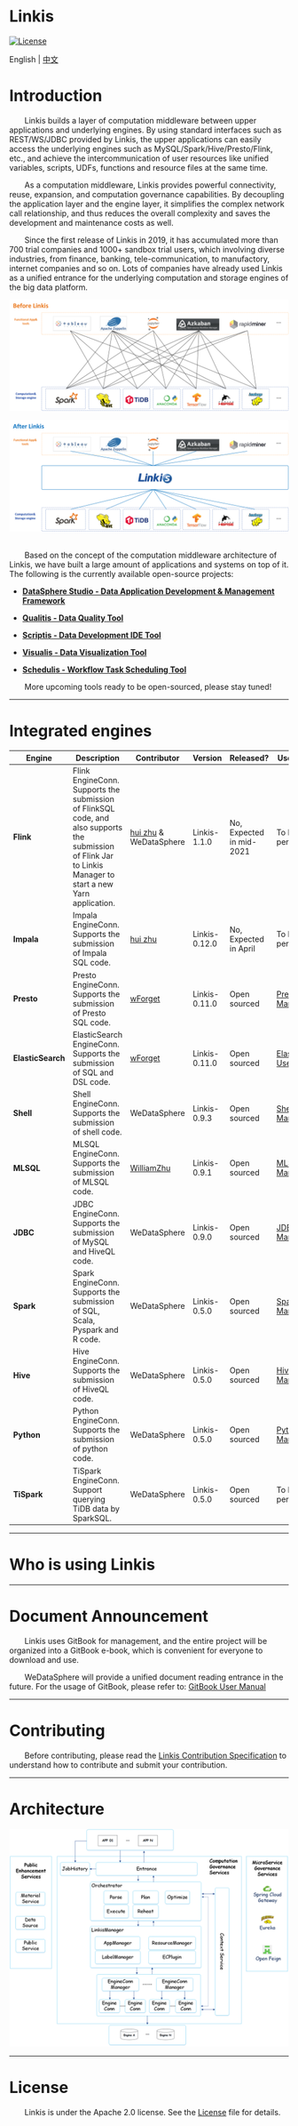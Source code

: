 Linkis
============

[![License](https://img.shields.io/badge/license-Apache%202-4EB1BA.svg)](https://www.apache.org/licenses/LICENSE-2.0.html)

English | [中文](zh_CN)

# Introduction

&nbsp; &nbsp; &nbsp; &nbsp;Linkis builds a layer of computation middleware between upper applications and underlying engines. By using standard interfaces such as REST/WS/JDBC provided by Linkis, the upper applications can easily access the underlying engines such as MySQL/Spark/Hive/Presto/Flink, etc., and achieve the intercommunication of user resources like unified variables, scripts, UDFs, functions and resource files at the same time.
                           
&nbsp; &nbsp; &nbsp; &nbsp;As a computation middleware, Linkis provides powerful connectivity, reuse, expansion, and computation governance capabilities. By decoupling the application layer and the engine layer, it simplifies the complex network call relationship, and thus reduces the overall complexity and saves the development and maintenance costs as well.
                           
&nbsp; &nbsp; &nbsp; &nbsp;Since the first release of Linkis in 2019, it has accumulated more than 700 trial companies and 1000+ sandbox trial users, which involving diverse industries, from finance, banking, tele-communication, to manufactory, internet companies and so on. Lots of companies have already used Linkis as a unified entrance for the underlying computation and storage engines of the big data platform.


![linkis-intro-01](en_US/Images/Architecture/linkis-intro-01.png)

![linkis-intro-02](en_US/Images/Architecture/linkis-intro-02.png)
<br>
<br>

&nbsp; &nbsp; &nbsp; &nbsp;Based on the concept of the computation middleware architecture of Linkis, we have built a large amount of applications and systems on top of it. The following is the currently available open-source projects:  
 
 - [**DataSphere Studio - Data Application Development & Management Framework**](https://github.com/WeBankFinTech/DataSphereStudio)
 
 - [**Qualitis - Data Quality Tool**](https://github.com/WeBankFinTech/Qualitis)
 
 - [**Scriptis - Data Development IDE Tool**](https://github.com/WeBankFinTech/Scriptis)
 
 - [**Visualis - Data Visualization Tool**](https://github.com/WeBankFinTech/Visualis)

 - [**Schedulis - Workflow Task Scheduling Tool**](https://github.com/WeBankFinTech/Schedulis)

&nbsp; &nbsp; &nbsp; &nbsp;More upcoming tools  ready to be open-sourced, please stay tuned!
 
----
 
 # Integrated engines

| Engine     | Description                                                          | Contributor                                                           | Version    | Released? | User Manual |
| --------------- | -------------------------------------------------------------------- | ------------------ | ------------- | ------------ |  ---------------------- |
| **Flink**  | Flink EngineConn. Supports the submission of FlinkSQL code, and also supports the submission of Flink Jar to Linkis Manager to start a new Yarn application. | [hui zhu](https://github.com/liangqilang) & WeDataSphere | Linkis-1.1.0 | No, Expected in mid-2021 | To be perfected |
| **Impala**     | Impala EngineConn. Supports the submission of Impala SQL code. | [hui zhu](https://github.com/liangqilang) | Linkis-0.12.0 | No, Expected in April | To be perfected |
| **Presto**  | Presto EngineConn. Supports the submission of Presto SQL code. | [wForget](https://github.com/wForget)  | Linkis-0.11.0 | Open sourced | [Presto User Manual](zh_CN/Engine_Usage_Documentations/Presto_User_Manual.md) |
| **ElasticSearch** | ElasticSearch EngineConn. Supports the submission of SQL and DSL code. | [wForget](https://github.com/wForget)  | Linkis-0.11.0 | Open sourced | [ElasticSearch User Manual](zh_CN/Engine_Usage_Documentations/ElasticSearch_User_Manual.md) |
| **Shell**  | Shell EngineConn. Supports the submission of shell code. | WeDataSphere | Linkis-0.9.3 | Open sourced | [Shell User Manual](zh_CN/Engine_Usage_Documentations/Shell_User_Manual.md) |
| **MLSQL**   | MLSQL EngineConn. Supports the submission of MLSQL code. | [WilliamZhu](https://github.com/allwefantasy) | Linkis-0.9.1 | Open sourced | [MLSQL User Manual](zh_CN/Engine_Usage_Documentations/MLSQL_User_Manual.md) |
| **JDBC**   | JDBC EngineConn. Supports the submission of MySQL and HiveQL code. | WeDataSphere | Linkis-0.9.0 | Open sourced | [JDBC User Manual](zh_CN/Engine_Usage_Documentations/JDBC_User_Manual.md) |
| **Spark**   | Spark EngineConn. Supports the submission of SQL, Scala, Pyspark and R code. | WeDataSphere | Linkis-0.5.0 | Open sourced | [Spark User Manual](zh_CN/Engine_Usage_Documentations/Spark_User_Manual.md) |
| **Hive**   | Hive EngineConn. Supports the submission of HiveQL code. | WeDataSphere | Linkis-0.5.0 | Open sourced | [Hive User Manual](zh_CN/Engine_Usage_Documentations/Hive_User_Manual.md) |
| **Python**   | Python EngineConn. Supports the submission of python code. | WeDataSphere | Linkis-0.5.0 | Open sourced | [Python User Manual](zh_CN/Engine_Usage_Documentations/Python_User_Manual.md) |
| **TiSpark**   | TiSpark EngineConn. Support querying TiDB data by SparkSQL. | WeDataSphere | Linkis-0.5.0 | Open sourced | To be perfected |

----
 
 # Who is using Linkis
 
 
----
 
 # Document Announcement
 
&nbsp; &nbsp; &nbsp; &nbsp;Linkis uses GitBook for management, and the entire project will be organized into a GitBook e-book, which is convenient for everyone to download and use.
 
&nbsp; &nbsp; &nbsp; &nbsp;WeDataSphere will provide a unified document reading entrance in the future. For the usage of GitBook, please refer to: [GitBook User Manual](https://docs.gitbook.com/)

----

# Contributing

&nbsp; &nbsp; &nbsp; &nbsp;Before contributing, please read the [Linkis Contribution Specification]() to understand how to contribute and submit your contribution.

----

# Architecture

![Architecture](en_US/Images/Architecture/Linkis1.0-architecture.png)

----

# License

&nbsp; &nbsp; &nbsp; &nbsp;Linkis is under the Apache 2.0 license. See the [License](https://github.com/WeBankFinTech/Linkis/LICENSE) file for details.